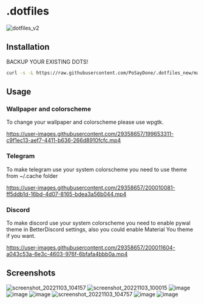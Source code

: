 # .dotfiles
![dotfiles_v2](https://user-images.githubusercontent.com/29358657/164911753-58d37470-6ae5-4bc8-b492-52f0ecda795a.png)

## Installation
BACKUP YOUR EXISTING DOTS!

```bash
curl -s -L https://raw.githubusercontent.com/PoSayDone/.dotfiles_new/main/install.sh | bash
```
## Usage
### Wallpaper and colorscheme
To change your wallpaper and colorscheme please use wpgtk.

https://user-images.githubusercontent.com/29358657/199653311-c9f1ec13-aef7-4411-b636-266d8910fcfc.mp4

### Telegram
To make telegram use your system colorscheme you need to use theme from ~/.cache folder

https://user-images.githubusercontent.com/29358657/200010081-ff5ddb1d-16bd-4d07-8165-bdea3a56b044.mp4

### Discord
To make discord use your system colorscheme you need to enable pywal theme in BetterDiscord settings, also you could enable Material You theme if you want.

https://user-images.githubusercontent.com/29358657/200011604-a043c53a-6e3c-4603-976f-6bfafa4bbb0a.mp4

## Screenshots
![screenshot_20221103_104157](https://user-images.githubusercontent.com/29358657/199654477-188d79a5-d963-4623-9b59-7b0046999095.png)
![screenshot_20221103_100015](https://user-images.githubusercontent.com/29358657/199654513-e295ac78-75af-4bbc-a29d-830e75142dd9.png)
![image](https://user-images.githubusercontent.com/29358657/199654589-eec65795-c674-4b3b-a45b-0368a9f3ca8d.png)
![image](https://user-images.githubusercontent.com/29358657/199654664-f6a23cb3-85a3-4183-b822-9598e794f637.png)
![image](https://user-images.githubusercontent.com/29358657/199981778-cf1264f3-5b95-4090-95f5-d960be1b2198.png)
![screenshot_20221103_104757](https://user-images.githubusercontent.com/29358657/199655626-df9a3a10-0bb8-4809-bb64-1f1214915cf4.png)
![image](https://user-images.githubusercontent.com/29358657/199654708-5e69fd5d-8a22-4884-a0b0-2d9d418a0d87.png)
![image](https://user-images.githubusercontent.com/29358657/199654777-c8ef7b81-633b-45c2-826e-653d0ef0e5d5.png)
